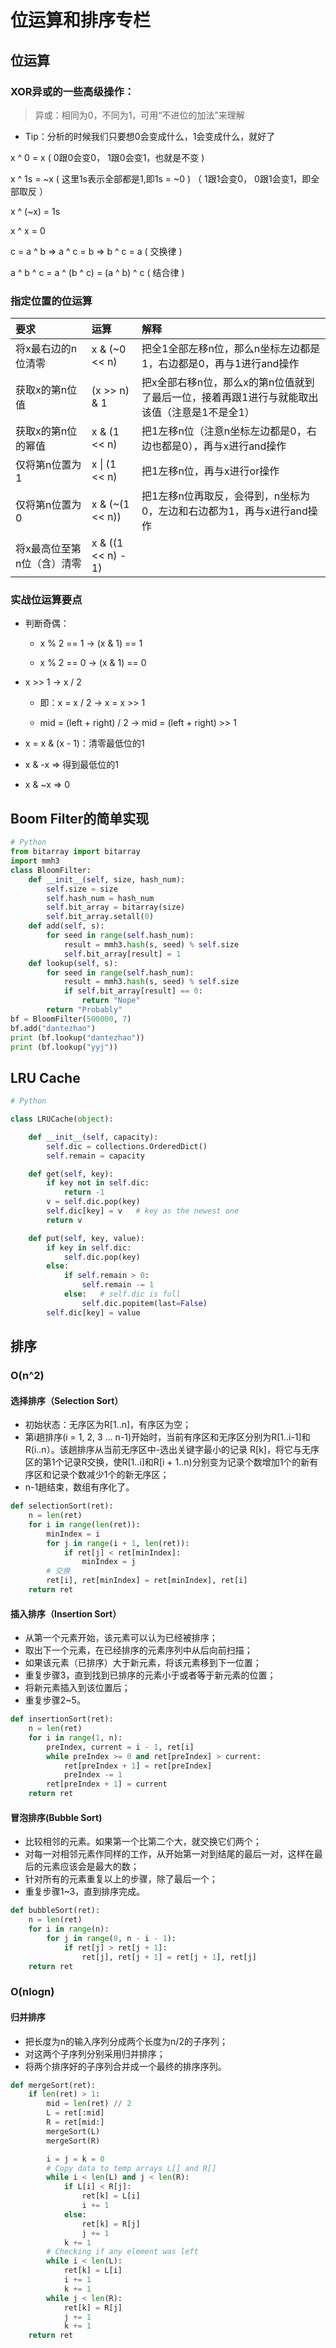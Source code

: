 # 位运算和排序专栏
## 位运算
### XOR异或的一些高级操作：
> 异或：相同为0，不同为1，可用“不进位的加法”来理解

* Tip：分析的时候我们只要想0会变成什么，1会变成什么，就好了

x ^ 0 = x ( 0跟0会变0， 1跟0会变1，也就是不变 )

x ^ 1s = ~x ( 这里1s表示全部都是1,即1s = ~0 ) （ 1跟1会变0， 0跟1会变1，即全部取反 ）

x ^ (~x) = 1s

x ^ x = 0

c = a ^ b => a ^ c = b => b ^ c = a ( 交换律 )

a ^ b ^ c = a ^ (b ^ c) = (a ^ b) ^ c ( 结合律 )

### 指定位置的位运算

| 要求 | 运算 | 解释 |
|:---|:-----|:---|
| 将x最右边的n位清零 | x & (~0 << n) | 把全1全部左移n位，那么n坐标左边都是1，右边都是0，再与1进行and操作
| 获取x的第n位值 | (x >> n) & 1 | 把x全部右移n位，那么x的第n位值就到了最后一位，接着再跟1进行与就能取出该值（注意是1不是全1）
| 获取x的第n位的幂值 | x & (1 << n) | 把1左移n位（注意n坐标左边都是0，右边也都是0），再与x进行and操作
| 仅将第n位置为1 | x \| (1 << n)| 把1左移n位，再与x进行or操作
| 仅将第n位置为0 | x & (~(1 << n)) | 把1左移n位再取反，会得到，n坐标为0，左边和右边都为1，再与x进行and操作
| 将x最高位至第n位（含）清零 | x & ((1 << n) - 1)

### 实战位运算要点
* 判断奇偶：

    * x % 2 == 1 -> (x & 1) == 1

    * x % 2 == 0 -> (x & 1) == 0

* x >> 1 -> x / 2

    * 即：x = x / 2 -> x = x >> 1

    * mid = (left + right) / 2 -> mid = (left + right) >> 1

* x = x & (x - 1)：清零最低位的1

* x & -x => 得到最低位的1

* x & ~x => 0

## Boom Filter的简单实现
```python
# Python
from bitarray import bitarray
import mmh3
class BloomFilter:
	def __init__(self, size, hash_num):
		self.size = size
		self.hash_num = hash_num
		self.bit_array = bitarray(size)
		self.bit_array.setall(0)
	def add(self, s):
		for seed in range(self.hash_num):
			result = mmh3.hash(s, seed) % self.size
			self.bit_array[result] = 1
	def lookup(self, s):
		for seed in range(self.hash_num):
			result = mmh3.hash(s, seed) % self.size
			if self.bit_array[result] == 0:
				return "Nope"
		return "Probably"
bf = BloomFilter(500000, 7)
bf.add("dantezhao")
print (bf.lookup("dantezhao"))
print (bf.lookup("yyj"))
```

## LRU Cache
```python
# Python

class LRUCache(object):

	def __init__(self, capacity):
		self.dic = collections.OrderedDict()
		self.remain = capacity

	def get(self, key):
		if key not in self.dic:
			return -1
		v = self.dic.pop(key)
		self.dic[key] = v   # key as the newest one
		return v

	def put(self, key, value):
		if key in self.dic:
			self.dic.pop(key)
		else:
			if self.remain > 0:
				self.remain -= 1
			else:   # self.dic is full
				self.dic.popitem(last=False)
		self.dic[key] = value
```

## 排序
### O(n^2)
#### 选择排序（Selection Sort）
* 初始状态：无序区为R[1..n]，有序区为空；
* 第i趟排序(i = 1, 2, 3 … n-1)开始时，当前有序区和无序区分别为R[1..i-1]和R(i..n）。该趟排序从当前无序区中-选出关键字最小的记录 R[k]，将它与无序区的第1个记录R交换，使R[1..i]和R[i + 1..n)分别变为记录个数增加1个的新有序区和记录个数减少1个的新无序区；
* n-1趟结束，数组有序化了。
```python
def selectionSort(ret):
    n = len(ret)
    for i in range(len(ret)):
        minIndex = i
        for j in range(i + 1, len(ret)):
            if ret[j] < ret[minIndex]:
                minIndex = j
        # 交换
        ret[i], ret[minIndex] = ret[minIndex], ret[i]
    return ret
```

#### 插入排序（Insertion Sort）
* 从第一个元素开始，该元素可以认为已经被排序；
* 取出下一个元素，在已经排序的元素序列中从后向前扫描；
* 如果该元素（已排序）大于新元素，将该元素移到下一位置；
* 重复步骤3，直到找到已排序的元素小于或者等于新元素的位置；
* 将新元素插入到该位置后；
* 重复步骤2~5。
```python
def insertionSort(ret):
    n = len(ret)
    for i in range(1, n):
        preIndex, current = i - 1, ret[i]
        while preIndex >= 0 and ret[preIndex] > current:
            ret[preIndex + 1] = ret[preIndex]
            preIndex -= 1
        ret[preIndex + 1] = current
    return ret
```

#### 冒泡排序(Bubble Sort)
* 比较相邻的元素。如果第一个比第二个大，就交换它们两个；
* 对每一对相邻元素作同样的工作，从开始第一对到结尾的最后一对，这样在最后的元素应该会是最大的数；
* 针对所有的元素重复以上的步骤，除了最后一个；
* 重复步骤1~3，直到排序完成。
```python
def bubbleSort(ret):
    n = len(ret)
    for i in range(n):
        for j in range(0, n - i - 1):
            if ret[j] > ret[j + 1]:
                ret[j], ret[j + 1] = ret[j + 1], ret[j]
    return ret
```
### O(nlogn)
#### 归并排序
* 把长度为n的输入序列分成两个长度为n/2的子序列；
* 对这两个子序列分别采用归并排序；
* 将两个排序好的子序列合并成一个最终的排序序列。
```python
def mergeSort(ret):
    if len(ret) > 1:
        mid = len(ret) // 2
        L = ret[:mid]
        R = ret[mid:]
        mergeSort(L)
        mergeSort(R)

        i = j = k = 0
        # Copy data to temp arrays L[] and R[]
        while i < len(L) and j < len(R):
            if L[i] < R[j]:
                ret[k] = L[i]
                i += 1
            else:
                ret[k] = R[j]
                j += 1
            k += 1
        # Checking if any element was left
        while i < len(L):
            ret[k] = L[i]
            i += 1
            k += 1
        while j < len(R):
            ret[k] = R[j]
            j += 1
            k += 1
    return ret
```